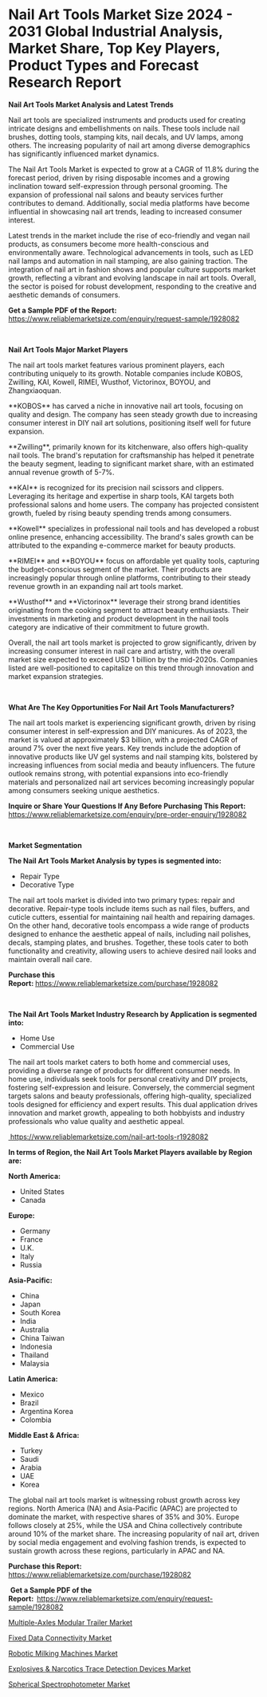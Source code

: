 <p><h1>Nail Art Tools Market Size 2024 - 2031 Global Industrial Analysis, Market Share, Top Key Players, Product Types and Forecast Research Report</h1></p><p><strong>Nail Art Tools Market Analysis and Latest Trends</strong></p>
<p><p>Nail art tools are specialized instruments and products used for creating intricate designs and embellishments on nails. These tools include nail brushes, dotting tools, stamping kits, nail decals, and UV lamps, among others. The increasing popularity of nail art among diverse demographics has significantly influenced market dynamics. </p><p>The Nail Art Tools Market is expected to grow at a CAGR of 11.8% during the forecast period, driven by rising disposable incomes and a growing inclination toward self-expression through personal grooming. The expansion of professional nail salons and beauty services further contributes to demand. Additionally, social media platforms have become influential in showcasing nail art trends, leading to increased consumer interest.</p><p>Latest trends in the market include the rise of eco-friendly and vegan nail products, as consumers become more health-conscious and environmentally aware. Technological advancements in tools, such as LED nail lamps and automation in nail stamping, are also gaining traction. The integration of nail art in fashion shows and popular culture supports market growth, reflecting a vibrant and evolving landscape in nail art tools. Overall, the sector is poised for robust development, responding to the creative and aesthetic demands of consumers.</p></p>
<p><strong>Get a Sample PDF of the Report:&nbsp;</strong> <a href="https://www.reliablemarketsize.com/enquiry/request-sample/1928082?utm_campaign=1550&utm_medium=2&utm_source=Github&utm_content=ia&utm_term=25102024&utm_id=nail-art-tools">https://www.reliablemarketsize.com/enquiry/request-sample/1928082</a></p>
<p>&nbsp;</p>
<p><strong>Nail Art Tools Major Market Players</strong></p>
<p><p>The nail art tools market features various prominent players, each contributing uniquely to its growth. Notable companies include KOBOS, Zwilling, KAI, Kowell, RIMEI, Wusthof, Victorinox, BOYOU, and Zhangxiaoquan.</p><p>**KOBOS** has carved a niche in innovative nail art tools, focusing on quality and design. The company has seen steady growth due to increasing consumer interest in DIY nail art solutions, positioning itself well for future expansion.</p><p>**Zwilling**, primarily known for its kitchenware, also offers high-quality nail tools. The brand's reputation for craftsmanship has helped it penetrate the beauty segment, leading to significant market share, with an estimated annual revenue growth of 5-7%. </p><p>**KAI** is recognized for its precision nail scissors and clippers. Leveraging its heritage and expertise in sharp tools, KAI targets both professional salons and home users. The company has projected consistent growth, fueled by rising beauty spending trends among consumers.</p><p>**Kowell** specializes in professional nail tools and has developed a robust online presence, enhancing accessibility. The brand's sales growth can be attributed to the expanding e-commerce market for beauty products.</p><p>**RIMEI** and **BOYOU** focus on affordable yet quality tools, capturing the budget-conscious segment of the market. Their products are increasingly popular through online platforms, contributing to their steady revenue growth in an expanding nail art tools market.</p><p>**Wusthof** and **Victorinox** leverage their strong brand identities originating from the cooking segment to attract beauty enthusiasts. Their investments in marketing and product development in the nail tools category are indicative of their commitment to future growth.</p><p>Overall, the nail art tools market is projected to grow significantly, driven by increasing consumer interest in nail care and artistry, with the overall market size expected to exceed USD 1 billion by the mid-2020s. Companies listed are well-positioned to capitalize on this trend through innovation and market expansion strategies.</p></p>
<p>&nbsp;</p>
<p><strong>What Are The Key Opportunities For Nail Art Tools Manufacturers?</strong></p>
<p><p>The nail art tools market is experiencing significant growth, driven by rising consumer interest in self-expression and DIY manicures. As of 2023, the market is valued at approximately $3 billion, with a projected CAGR of around 7% over the next five years. Key trends include the adoption of innovative products like UV gel systems and nail stamping kits, bolstered by increasing influences from social media and beauty influencers. The future outlook remains strong, with potential expansions into eco-friendly materials and personalized nail art services becoming increasingly popular among consumers seeking unique aesthetics.</p></p>
<p><strong>Inquire or Share Your Questions If Any Before Purchasing This Report:</strong> <a href="https://www.reliablemarketsize.com/enquiry/pre-order-enquiry/1928082?utm_campaign=1550&utm_medium=2&utm_source=Github&utm_content=ia&utm_term=25102024&utm_id=nail-art-tools">https://www.reliablemarketsize.com/enquiry/pre-order-enquiry/1928082</a></p>
<p>&nbsp;</p>
<p><strong>Market Segmentation</strong></p>
<p><strong>The Nail Art Tools Market Analysis by types is segmented into:</strong></p>
<p><ul><li>Repair Type</li><li>Decorative Type</li></ul></p>
<p><p>The nail art tools market is divided into two primary types: repair and decorative. Repair-type tools include items such as nail files, buffers, and cuticle cutters, essential for maintaining nail health and repairing damages. On the other hand, decorative tools encompass a wide range of products designed to enhance the aesthetic appeal of nails, including nail polishes, decals, stamping plates, and brushes. Together, these tools cater to both functionality and creativity, allowing users to achieve desired nail looks and maintain overall nail care.</p></p>
<p><strong>Purchase this Report:&nbsp;</strong><a href="https://www.reliablemarketsize.com/purchase/1928082?utm_campaign=1550&utm_medium=2&utm_source=Github&utm_content=ia&utm_term=25102024&utm_id=nail-art-tools">https://www.reliablemarketsize.com/purchase/1928082</a></p>
<p>&nbsp;</p>
<p><strong>The Nail Art Tools Market Industry Research by Application is segmented into:</strong></p>
<p><ul><li>Home Use</li><li>Commercial Use</li></ul></p>
<p><p>The nail art tools market caters to both home and commercial uses, providing a diverse range of products for different consumer needs. In home use, individuals seek tools for personal creativity and DIY projects, fostering self-expression and leisure. Conversely, the commercial segment targets salons and beauty professionals, offering high-quality, specialized tools designed for efficiency and expert results. This dual application drives innovation and market growth, appealing to both hobbyists and industry professionals who value quality and aesthetic appeal.</p></p>
<p><a href="https://www.reliablemarketsize.com/nail-art-tools-r1928082?utm_campaign=1550&utm_medium=2&utm_source=Github&utm_content=ia&utm_term=25102024&utm_id=nail-art-tools">&nbsp;https://www.reliablemarketsize.com/nail-art-tools-r1928082</a></p>
<p><strong>In terms of Region, the Nail Art Tools Market Players available by Region are:</strong></p>
<p>
    <p> <strong> North America: </strong>
        <ul>
            <li>United States</li>
            <li>Canada</li>
        </ul>
        </p> 
    <p> <strong> Europe: </strong>
        <ul>
            <li>Germany</li>
            <li>France</li>
            <li>U.K.</li>
            <li>Italy</li>
            <li>Russia</li>
        </ul>
        </p> 
    <p> <strong> Asia-Pacific: </strong>
        <ul>
            <li>China</li>
            <li>Japan</li>
            <li>South Korea</li>
            <li>India</li>
            <li>Australia</li>
            <li>China Taiwan</li>
            <li>Indonesia</li>
            <li>Thailand</li>
            <li>Malaysia</li>
        </ul>
        </p> 
    <p> <strong> Latin America: </strong>
        <ul>
            <li>Mexico</li>
            <li>Brazil</li>
            <li>Argentina Korea</li>
            <li>Colombia</li>
        </ul>
        </p> 
    <p> <strong> Middle East & Africa: </strong>
        <ul>
            <li>Turkey</li>
            <li>Saudi</li>
            <li>Arabia</li>
            <li>UAE</li>
            <li>Korea</li>
        </ul>
    </p>
    </p>
<p><p>The global nail art tools market is witnessing robust growth across key regions. North America (NA) and Asia-Pacific (APAC) are projected to dominate the market, with respective shares of 35% and 30%. Europe follows closely at 25%, while the USA and China collectively contribute around 10% of the market share. The increasing popularity of nail art, driven by social media engagement and evolving fashion trends, is expected to sustain growth across these regions, particularly in APAC and NA.</p></p>
<p><strong>Purchase this Report: </strong><a href="https://www.reliablemarketsize.com/purchase/1928082?utm_campaign=1550&utm_medium=2&utm_source=Github&utm_content=ia&utm_term=25102024&utm_id=nail-art-tools">https://www.reliablemarketsize.com/purchase/1928082</a></p>
<p>&nbsp;<strong>Get a Sample PDF of the Report:&nbsp;&nbsp;</strong><a href="https://www.reliablemarketsize.com/enquiry/request-sample/1928082?utm_campaign=1550&utm_medium=2&utm_source=Github&utm_content=ia&utm_term=25102024&utm_id=nail-art-tools">https://www.reliablemarketsize.com/enquiry/request-sample/1928082</a></p>
<p><strong></strong></p>
<p><p><a href="https://github.com/ChiragRp1/Market-Research-Report-List-6/blob/main/multiple-axles-modular-trailer-market.md?utm_campaign=1550&utm_medium=2&utm_source=Github&utm_content=ia&utm_term=25102024&utm_id=nail-art-tools">Multiple-Axles Modular Trailer Market</a></p><p><a href="https://www.linkedin.com/pulse/global-fixed-data-connectivity-market-comprehensive-analysis-cu3ie?utm_campaign=1550&utm_medium=2&utm_source=Github&utm_content=ia&utm_term=25102024&utm_id=nail-art-tools">Fixed Data Connectivity Market</a></p><p><a href="https://issuu.com/reportprime-2/docs/robotic-milking-machines-market-siz_77a550b15d01a9?utm_campaign=1550&utm_medium=2&utm_source=Github&utm_content=ia&utm_term=25102024&utm_id=nail-art-tools">Robotic Milking Machines Market</a></p><p><a href="https://www.linkedin.com/pulse/mapping-explosives-narcotics-trace-detection-devices-market-eig5c?utm_campaign=1550&utm_medium=2&utm_source=Github&utm_content=ia&utm_term=25102024&utm_id=nail-art-tools">Explosives & Narcotics Trace Detection Devices Market</a></p><p><a href="https://issuu.com/reportprime-2/docs/spherical-spectrophotometer-market-_804118425bc51c?utm_campaign=1550&utm_medium=2&utm_source=Github&utm_content=ia&utm_term=25102024&utm_id=nail-art-tools">Spherical Spectrophotometer Market</a></p></p>